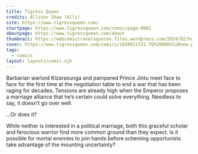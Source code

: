 ```yaml
---
title: Tigress Queen
credits: Allison Shaw (Alli)
site: https://www.tigressqueen.com/
startpage: https://www.tigressqueen.com/comic/page-0001
aboutpage: https://www.tigressqueen.com/about
thumbnail: https://webcomictraveloguecms.files.wordpress.com/2024/02/hubbox_tigress_queen.png
cover: https://www.tigressqueen.com/comics/1650911531-TQ%200001%20new.png
tags:
  - comics
layout: layouts/comic.njk
---
```


Barbarian warlord Kizarasunga and pampered Prince Jintu meet face to face for the first time at the negotiation table to end a war that has been raging for decades. Tensions are already high when the Emperor proposes a marriage alliance that he’s certain could solve everything. Needless to say, it doesn’t go over well.

…Or does it?

While neither is interested in a political marriage, both this graceful scholar and ferocious warrior find more common ground than they expect. Is it possible for mortal enemies to join hands before scheming opportunists take advantage of the mounting uncertainty?